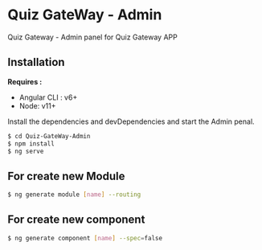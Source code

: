 # Quiz GateWay - Admin

Quiz Gateway - Admin panel for Quiz Gateway APP

## Installation

**Requires :**

* Angular CLI : v6+
* Node: v11+

Install the dependencies and devDependencies and start the Admin penal.

```bash
$ cd Quiz-GateWay-Admin
$ npm install
$ ng serve
```

## For create new Module

```bash
$ ng generate module [name] --routing
```

## For create new component

```bash
$ ng generate component [name] --spec=false
```